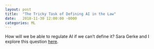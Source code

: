 ```yaml
---
layout: post
title:  "The Tricky Task of Defining AI in the Law"
date:   2018-11-30 12:00:00 -0000
categories: ML
---
```


How will we be able to regulate AI if we can’t define it? Sara Gerke and I explore this question [here](https://blog.petrieflom.law.harvard.edu/2018/11/30/the-tricky-task-of-defining-ai-in-the-law/).
